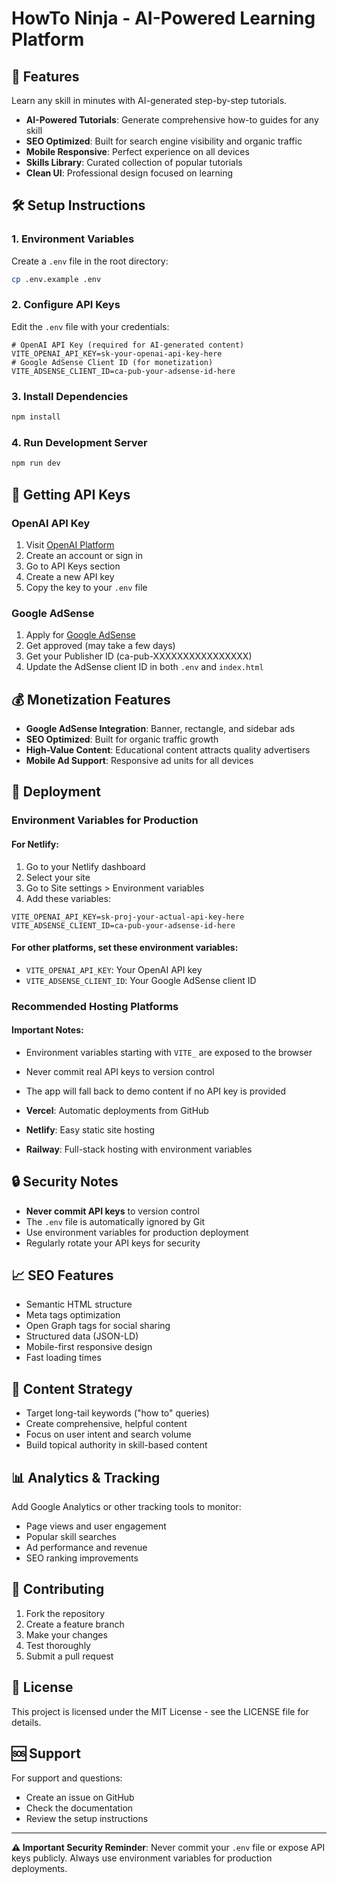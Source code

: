 # HowTo Ninja - AI-Powered Learning Platform

## 🚀 Features
Learn any skill in minutes with AI-generated step-by-step tutorials.
- **AI-Powered Tutorials**: Generate comprehensive how-to guides for any skill
- **SEO Optimized**: Built for search engine visibility and organic traffic
- **Mobile Responsive**: Perfect experience on all devices
- **Skills Library**: Curated collection of popular tutorials
- **Clean UI**: Professional design focused on learning
## 🛠️ Setup Instructions
### 1. Environment Variables

Create a `.env` file in the root directory:

```bash
cp .env.example .env
```
### 2. Configure API Keys
Edit the `.env` file with your credentials:
```env
# OpenAI API Key (required for AI-generated content)
VITE_OPENAI_API_KEY=sk-your-openai-api-key-here
# Google AdSense Client ID (for monetization)
VITE_ADSENSE_CLIENT_ID=ca-pub-your-adsense-id-here
```
### 3. Install Dependencies
```bash
npm install
```
### 4. Run Development Server
```bash
npm run dev
```
## 🔑 Getting API Keys
### OpenAI API Key
1. Visit [OpenAI Platform](https://platform.openai.com/)
2. Create an account or sign in
3. Go to API Keys section
4. Create a new API key
5. Copy the key to your `.env` file
### Google AdSense
1. Apply for [Google AdSense](https://www.google.com/adsense/)
2. Get approved (may take a few days)
3. Get your Publisher ID (ca-pub-XXXXXXXXXXXXXXXX)
4. Update the AdSense client ID in both `.env` and `index.html`
## 💰 Monetization Features
- **Google AdSense Integration**: Banner, rectangle, and sidebar ads
- **SEO Optimized**: Built for organic traffic growth
- **High-Value Content**: Educational content attracts quality advertisers
- **Mobile Ad Support**: Responsive ad units for all devices
## 🚀 Deployment
### Environment Variables for Production

#### For Netlify:
1. Go to your Netlify dashboard
2. Select your site
3. Go to Site settings > Environment variables
4. Add these variables:

```
VITE_OPENAI_API_KEY=sk-proj-your-actual-api-key-here
VITE_ADSENSE_CLIENT_ID=ca-pub-your-adsense-id-here
```

#### For other platforms, set these environment variables:
- `VITE_OPENAI_API_KEY`: Your OpenAI API key
- `VITE_ADSENSE_CLIENT_ID`: Your Google AdSense client ID
### Recommended Hosting Platforms
#### Important Notes:
- Environment variables starting with `VITE_` are exposed to the browser
- Never commit real API keys to version control
- The app will fall back to demo content if no API key is provided

- **Vercel**: Automatic deployments from GitHub
- **Netlify**: Easy static site hosting
- **Railway**: Full-stack hosting with environment variables
## 🔒 Security Notes
- **Never commit API keys** to version control
- The `.env` file is automatically ignored by Git
- Use environment variables for production deployment
- Regularly rotate your API keys for security
## 📈 SEO Features
- Semantic HTML structure
- Meta tags optimization
- Open Graph tags for social sharing
- Structured data (JSON-LD)
- Mobile-first responsive design
- Fast loading times
## 🎯 Content Strategy
- Target long-tail keywords ("how to" queries)
- Create comprehensive, helpful content
- Focus on user intent and search volume
- Build topical authority in skill-based content
## 📊 Analytics & Tracking
Add Google Analytics or other tracking tools to monitor:
- Page views and user engagement
- Popular skill searches
- Ad performance and revenue
- SEO ranking improvements
## 🤝 Contributing
1. Fork the repository
2. Create a feature branch
3. Make your changes
4. Test thoroughly
5. Submit a pull request
## 📄 License
This project is licensed under the MIT License - see the LICENSE file for details.
## 🆘 Support
For support and questions:
- Create an issue on GitHub
- Check the documentation
- Review the setup instructions
---
**⚠️ Important Security Reminder**: Never commit your `.env` file or expose API keys publicly. Always use environment variables for production deployments.